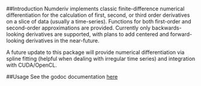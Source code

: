 ##Introduction
Numderiv implements classic finite-difference numerical differentiation for the calculation of first, second, or third order derivatives on a slice of data (usually a time-series). Functions for both first-order and second-order approximations are provided. Currently only backwards-looking derivatives are supported, with plans to add centered and forward-looking derivatives in the near-future.

A future update to this package will provide numerical differentiation via spline fitting (helpful when dealing with irregular time series) and integration with CUDA/OpenCL.


##Usage
See the godoc documentation [here](http://godoc.org/github.com/iamthebot/go-numderiv)
